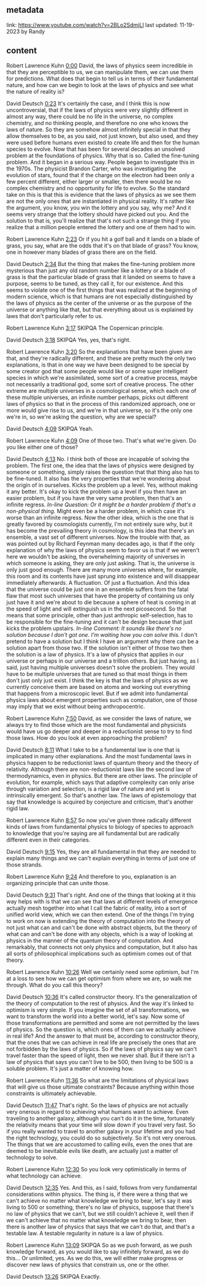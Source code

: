 ## metadata
link: https://www.youtube.com/watch?v=2BLo2SdmjLI
last updated: 11-19-2023 by Randy

## content

Robert Lawrence Kuhn  [0:00](https://www.youtube.com/watch?v=2BLo2SdmjLI&t=0)
David, the laws of physics seem incredible in that they are perceptible to us, we can manipulate them, we can use them for predictions. What does that begin to tell us in terms of their fundamental nature, and how can we begin to look at the laws of physics and see what the nature of reality is?

David Deutsch  [0:23](https://www.youtube.com/watch?v=2BLo2SdmjLI&t=23)
It's certainly the case, and I think this is now uncontroversial, that if the laws of physics were very slightly different in almost any way, there could be no life in the universe, no complex chemistry, and no thinking people, and therefore no one who knows the laws of nature. So they are somehow almost infinitely special in that they allow themselves to be, as you said, not just known, but also used, and they were used before humans even existed to create life and then for the human species to evolve. Now that has been for several decades an unsolved problem at the foundations of physics. Why that is so. Called the fine-tuning problem. And it began in a serious way. People began to investigate this in the 1970s. The physicist Brandon Carter, who was investigating the evolution of stars, found that if the charge on the electron had been only a few percent different, either larger or smaller, then there would be no complex chemistry and no opportunity for life to evolve. So the standard take on this is that this is evidence that the laws of physics as we see them are not the only ones that are instantiated in physical reality. It's rather like the argument, you know, you win the lottery and you say, why me? And it seems very strange that the lottery should have picked out you. And the solution to that is, you'll realize that that's not such a strange thing if you realize that a million people entered the lottery and one of them had to win.

Robert Lawrence Kuhn  [2:23](https://www.youtube.com/watch?v=2BLo2SdmjLI&t=143)
Or if you hit a golf ball and it lands on a blade of grass, you say, what are the odds that it's on that blade of grass? You know, one in however many blades of grass there are on the field.

David Deutsch  [2:34](https://www.youtube.com/watch?v=2BLo2SdmjLI&t=154)
But the thing that makes the fine-tuning problem more mysterious than just any old random number like a lottery or a blade of grass is that the particular blade of grass that it landed on seems to have a purpose, seems to be tuned, as they call it, for our existence. And this seems to violate one of the first things that was realized at the beginning of modern science, which is that humans are not especially distinguished by the laws of physics as the center of the universe or as the purpose of the universe or anything like that, but that everything about us is explained by laws that don't particularly refer to us.

Robert Lawrence Kuhn  [3:17](https://www.youtube.com/watch?v=2BLo2SdmjLI&t=197)  SKIPQA
The Copernican principle.

David Deutsch  [3:18](https://www.youtube.com/watch?v=2BLo2SdmjLI&t=198)  SKIPQA
Yes, yes, that's right.

Robert Lawrence Kuhn  [3:20](https://www.youtube.com/watch?v=2BLo2SdmjLI&t=200)
So the explanations that have been given are that, and they're radically different, and these are pretty much the only two explanations, is that in one way we have been designed to be special by some creator god that some people would like or some super intelligent species in which we're assimilated, some sort of a creative process, maybe not necessarily a traditional god, some sort of creative process. The other extreme are multiple universes in a cosmological sense, which each one of these multiple universes, an infinite number perhaps, picks out different laws of physics so that in the process of this randomized approach, one or more would give rise to us, and we're in that universe, so it's the only one we're in, so we're asking the question, why are we special?

David Deutsch  [4:09](https://www.youtube.com/watch?v=2BLo2SdmjLI&t=249)   SKIPQA
Yeah.

Robert Lawrence Kuhn  [4:09](https://www.youtube.com/watch?v=2BLo2SdmjLI&t=249)
One of those two. That's what we're given. Do you like either one of those?

David Deutsch  [4:13](https://www.youtube.com/watch?v=2BLo2SdmjLI&t=253)
No. I think both of those are incapable of solving the problem. The first one, the idea that the laws of physics were designed by someone or something, simply raises the question that that thing also has to be fine-tuned. It also has the very properties that we're wondering about the origin of in ourselves. Kicks the problem up a level. Yes, without making it any better. It's okay to kick the problem up a level if you then have an easier problem, but if you have the very same problem, then that's an infinite regress. *In-line Question: Or it might be a harder problem if that's a non-physical thing.* Might even be a harder problem, in which case it's worse than an infinite regress. Now the other idea, which is the one that is greatly favored by cosmologists currently, I'm not entirely sure why, but it has become the prevailing theory in cosmology, is this idea that there's an ensemble, a vast set of different universes. Now the trouble with that, as was pointed out by Richard Feynman many decades ago, is that if the only explanation of why the laws of physics seem to favor us is that if we weren't here we wouldn't be asking, the overwhelming majority of universes in which someone is asking, they are only just asking. That is, the universe is only just good enough. There are many more universes where, for example, this room and its contents have just sprung into existence and will disappear immediately afterwards. A fluctuation. Of just a fluctuation. And this idea that the universe could be just one in an ensemble suffers from the fatal flaw that most such universes that have the property of containing us only just have it and we're about to die because a sphere of heat is coming in at the speed of light and will extinguish us in the next picosecond. So that means that some principle, other than just anthropic self-selection, has to be responsible for the fine-tuning and it can't be design because that just kicks the problem upstairs. *In-line Comment: It sounds like there's no solution because I don't got one. I'm waiting how you can solve this.* I don't pretend to have a solution but I think I have an argument why there can be a solution apart from those two. If the solution isn't either of those two then the solution is a law of physics. It's a law of physics that applies in our universe or perhaps in our universe and a trillion others. But just having, as I said, just having multiple universes doesn't solve the problem. They would have to be multiple universes that are tuned so that most things in them don't just only just exist. I think the key is that the laws of physics as we currently conceive them are based on atoms and working out everything that happens from a microscopic level. But if we admit into fundamental physics laws about emergent properties such as computation, one of those may imply that we exist without being anthropocentric.

Robert Lawrence Kuhn  [7:50](https://www.youtube.com/watch?v=2BLo2SdmjLI&t=470)
David, as we consider the laws of nature, we always try to find those which are the most fundamental and physicists would have us go deeper and deeper in a reductionist sense to try to find those laws. How do you look at even approaching the problem?

David Deutsch  [8:11](https://www.youtube.com/watch?v=2BLo2SdmjLI&t=491)
What I take to be a fundamental law is one that is implicated in many other explanations. And the most fundamental laws in physics happen to be reductionist laws of quantum theory and the theory of relativity. Although there are non-reductionist laws like the second law of thermodynamics, even in physics. But there are other laws. The principle of evolution, for example, which says that adaptive complexity can only arise through variation and selection, is a rigid law of nature and yet is intrinsically emergent. So that's another law. The laws of epistemology that say that knowledge is acquired by conjecture and criticism, that's another rigid law.

Robert Lawrence Kuhn  [8:57](https://www.youtube.com/watch?v=2BLo2SdmjLI&t=537)
So now you've given three radically different kinds of laws from fundamental physics to biology of species to approach to knowledge that you're saying are all fundamental but are radically different even in their categories.

David Deutsch  [9:15](https://www.youtube.com/watch?v=2BLo2SdmjLI&t=555)
Yes, they are all fundamental in that they are needed to explain many things and we can't explain everything in terms of just one of those strands.

Robert Lawrence Kuhn  [9:24](https://www.youtube.com/watch?v=2BLo2SdmjLI&t=564)
And therefore to you, explanation is an organizing principle that can unite those.

David Deutsch  [9:31](https://www.youtube.com/watch?v=2BLo2SdmjLI&t=571)
That's right. And one of the things that looking at it this way helps with is that we can see that laws at different levels of emergence actually mesh together into what I call the fabric of reality, into a sort of unified world view, which we can then extend. One of the things I'm trying to work on now is extending the theory of computation into the theory of not just what can and can't be done with abstract objects, but the theory of what can and can't be done with any objects, which is a way of looking at physics in the manner of the quantum theory of computation. And remarkably, that connects not only physics and computation, but it also has all sorts of philosophical implications such as optimism comes out of that theory.

Robert Lawrence Kuhn  [10:26](https://www.youtube.com/watch?v=2BLo2SdmjLI&t=626)
Well we certainly need some optimism, but I'm at a loss to see how we can get optimism from where we are, so walk me through. What do you call this theory?

David Deutsch  [10:36](https://www.youtube.com/watch?v=2BLo2SdmjLI&t=636)
It's called constructor theory. It's the generalization of the theory of computation to the rest of physics. And the way it's linked to optimism is very simple. If you imagine the set of all transformations, we want to transform the world into a better world, let's say. Now some of those transformations are permitted and some are not permitted by the laws of physics. So the question is, which ones of them can we actually achieve in real life? And the answer to that must be, according to constructor theory, that the ones that we can achieve in real life are precisely the ones that are not forbidden by the laws of physics. So if the laws of physics say we can't travel faster than the speed of light, then we never shall. But if there isn't a law of physics that says you can't live to be 500, then living to be 500 is a soluble problem. It's just a matter of knowing how.

Robert Lawrence Kuhn  [11:36](https://www.youtube.com/watch?v=2BLo2SdmjLI&t=696)
So what are the limitations of physical laws that will give us those ultimate constraints? Because anything within those constraints is ultimately achievable.

David Deutsch  [11:47](https://www.youtube.com/watch?v=2BLo2SdmjLI&t=707)
That's right. So the laws of physics are not actually very onerous in regard to achieving what humans want to achieve. Even traveling to another galaxy, although you can't do it in the time, fortunately the relativity means that your time will slow down if you travel very fast. So if you really wanted to travel to another galaxy in your lifetime and you had the right technology, you could do so subjectively. So it's not very onerous. The things that we are accustomed to calling evils, even the ones that are deemed to be inevitable evils like death, are actually just a matter of technology to solve.

Robert Lawrence Kuhn  [12:30](https://www.youtube.com/watch?v=2BLo2SdmjLI&t=750)
So you look very optimistically in terms of what technology can achieve.

David Deutsch  [12:35](https://www.youtube.com/watch?v=2BLo2SdmjLI&t=755)
Yes. And this, as I said, follows from very fundamental considerations within physics. The thing is, if there were a thing that we can't achieve no matter what knowledge we bring to bear, let's say it was living to 500 or something, there's no law of physics, suppose that there's no law of physics that we can't, but we still couldn't achieve it, well then if we can't achieve that no matter what knowledge we bring to bear, then there is another law of physics that says that we can't do that, and that's a testable law. A testable regularity in nature is a law of physics.

Robert Lawrence Kuhn  [13:09](https://www.youtube.com/watch?v=2BLo2SdmjLI&t=789)  SKIPQA
So as we push forward, as we push knowledge forward, as you would like to say infinitely forward, as we do this... Or unlimited, yes. As we do this, we will either make progress or discover new laws of physics that constrain us, one or the other.

David Deutsch  [13:26](https://www.youtube.com/watch?v=2BLo2SdmjLI&t=806)  SKIPQA
Exactly.


